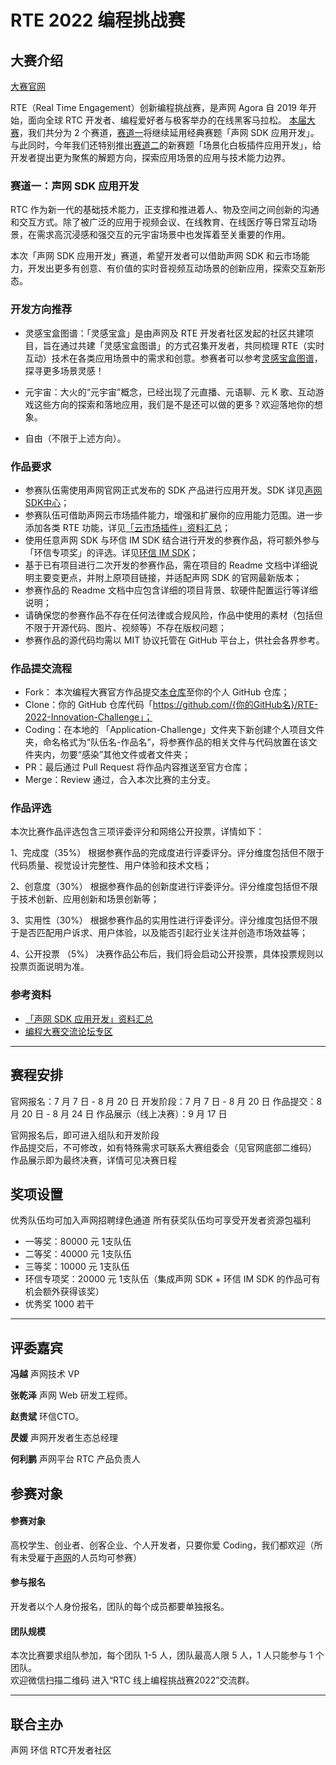 # RTE 2022 编程挑战赛

<!-- [**中文**](README.md) | *中文* -->

## 大赛介绍

[大赛官网](https://www.agora.io/cn/rte-hackathon-2022)

RTE（Real Time Engagement）创新编程挑战赛，是声网 Agora 自 2019 年开始，面向全球 RTC 开发者、编程爱好者与极客举办的在线黑客马拉松。
[本届大赛](https://www.agora.io/cn/rte-hackathon-2022)，我们共分为 2 个赛道，[赛道一](https://github.com/AgoraIO-Community/RTE-2022-Innovation-Challenge)将继续延用经典赛题「声网 SDK 应用开发」。与此同时，今年我们还特别推出[赛道二](https://github.com/netless-io/community-apps)的新赛题「场景化白板插件应用开发」，给开发者提出更为聚焦的解题方向，探索应用场景的应用与技术能力边界。

### 赛道一：声网 SDK 应用开发

RTC 作为新一代的基础技术能力，正支撑和推进着人、物及空间之间创新的沟通和交互方式。除了被广泛的应用于视频会议、在线教育、在线医疗等日常互动场景，在需求高沉浸感和强交互的元宇宙场景中也发挥着至关重要的作用。

本次「声网 SDK 应用开发」赛道，希望开发者可以借助声网 SDK 和云市场能力，开发出更多有创意、有价值的实时音视频互动场景的创新应用，探索交互新形态。

### 开发方向推荐
- 灵感宝盒图谱：「灵感宝盒」是由声网及 RTE 开发者社区发起的社区共建项目，旨在通过共建「灵感宝盒图谱」的方式召集开发者，共同梳理 RTE（实时互动）技术在各类应用场景中的需求和创意。参赛者可以参考[灵感宝盒图谱](https://github.com/AgoraIO-Community/Idea-Box)，探寻更多场景灵感！

- 元宇宙：大火的“元宇宙”概念，已经出现了元直播、元语聊、元 K 歌、互动游戏这些方向的探索和落地应用，我们是不是还可以做的更多？欢迎落地你的想象。

- 自由（不限于上述方向）。

### 作品要求
- 参赛队伍需使用声网官网正式发布的 SDK 产品进行应用开发。SDK 详见[声网SDK中心](https://docs.agora.io/cn/All/downloads?platform=All%20Platforms#SDK%20Downloads)；
- 参赛队伍可借助声网云市场插件能力，增强和扩展你的应用能力范围。进一步添加各类 RTE 功能，详见[「云市场插件」资料汇总](https://rtcdeveloper.agora.io/t/topic/24289)；
- 使用任意声网 SDK 与环信 IM SDK 结合进行开发的参赛作品，将可额外参与「环信专项奖」的评选。详见[环信 IM SDK](https://www.easemob.com/download/im)；
- 基于已有项目进行二次开发的参赛作品，需在项目的 Readme 文档中详细说明主要变更点，并附上原项目链接，并适配声网 SDK 的官网最新版本；
- 参赛作品的 Readme 文档中应包含详细的项目背景、软硬件配置运行等详细说明；
- 请确保您的参赛作品不存在任何法律或合规风险，作品中使用的素材（包括但不限于开源代码、图片、视频等）不存在版权问题；
- 参赛作品的源代码均需以 MIT 协议托管在 GitHub 平台上，供社会各界参考。

### 作品提交流程
- Fork： 本次编程大赛官方作品提交[本仓库](https://github.com/AgoraIO-Community/RTE-2022-Innovation-Challenge)至你的个人 GitHub 仓库；
- Clone：你的 GitHub 仓库代码「https://github.com/{你的GitHub名}/RTE-2022-Innovation-Challenge」；
- Coding：在本地的 「Application-Challenge」文件夹下新创建个人项目文件夹，命名格式为“队伍名-作品名”，将参赛作品的相关文件与代码放置在该文件夹内，勿要“感染”其他文件或者文件夹；
- PR：最后通过 Pull Request 将作品内容推送至官方仓库；
- Merge：Review 通过，合入本次比赛的主分支。

### 作品评选
本次比赛作品评选包含三项评委评分和网络公开投票，详情如下：

1、完成度（35%）
根据参赛作品的完成度进行评委评分。评分维度包括但不限于代码质量、视觉设计完整性、用户体验和技术文档；

2、创意度（30%）
根据参赛作品的创新度进行评委评分。评分维度包括但不限于技术创新、应用创新和场景创新等；

3、实用性（30%）
根据参赛作品的实用性进行评委评分。评分维度包括但不限于是否匹配用户诉求、用户体验，以及能否引起行业关注并创造市场效益等；

4、公开投票 （5%）
决赛作品公布后，我们将会启动公开投票，具体投票规则以投票页面说明为准。

### 参考资料
- [「声网 SDK 应用开发」资料汇总 ](https://rtcdeveloper.agora.io/t/topic/24288)
- [编程大赛交流论坛专区](https://rtcdeveloper.agora.io/tag/rte2022%E7%BC%96%E7%A8%8B%E5%A4%A7%E8%B5%9B)

---

## 赛程安排
官网报名：7 月 7 日 - 8 月 20 日
开发阶段：7 月 7 日 - 8 月 20 日
作品提交：8 月 20 日 - 8 月 24 日 
作品展示（线上决赛）：9 月 17 日

官网报名后，即可进入组队和开发阶段  
作品提交后，不可修改，如有特殊需求可联系大赛组委会（见官网底部二维码）  
作品展示即为最终决赛，详情可见决赛日程  

## 奖项设置

优秀队伍均可加入声网招聘绿色通道
所有获奖队伍均可享受开发者资源包福利

- 一等奖：80000 元 1支队伍  
- 二等奖：40000 元 1支队伍  
- 三等奖：10000 元 1支队伍  
- 环信专项奖：20000 元 1支队伍（集成声网 SDK + 环信 IM SDK 的作品可有机会额外获得该奖）
- 优秀奖 1000 若干

---

## 评委嘉宾
**冯越**
声网技术 VP

**张乾泽**
声网 Web 研发工程师。

**赵贵斌**
环信CTO。

**昃媛**
声网开发者生态总经理

**何利鹏**
声网平台 RTC 产品负责人

## 参赛对象
#### 参赛对象
高校学生、创业者、创客企业、个人开发者，只要你爱 Coding，我们都欢迎（所有未受雇于[声网](https://agora.io)的人员均可参赛）

#### 参与报名
开发者以个人身份报名，团队的每个成员都要单独报名。

#### 团队规模
本次比赛要求组队参加，每个团队 1-5 人，团队最高人限 5 人，1 人只能参与 1 个团队。  
欢迎微信扫描二维码 进入“RTC 线上编程挑战赛2022”交流群。

---

## 联合主办
声网 环信 RTC开发者社区

<!-- ## 合作伙伴 -->
